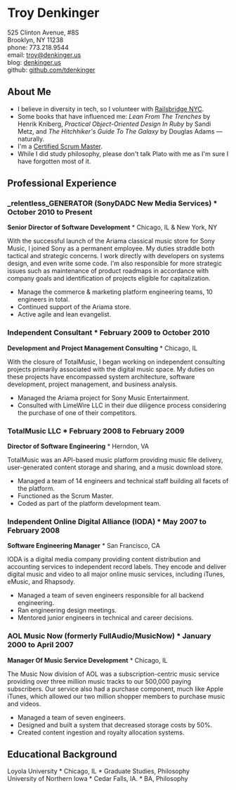 # Troy Denkinger
525 Clinton Avenue, #8S  
Brooklyn, NY 11238  
phone: 773.218.9544  
email: troy@denkinger.us  
blog: [denkinger.us](http://denkinger.us)  
github: [github.com/tdenkinger](https://github.com/tdenkinger)  

## About Me 

* I believe in diversity in tech, so I volunteer with [Railsbridge NYC](http://railsbridgenyc.org).  
* Some books that have influenced me: _Lean From The Trenches_ by Henrik Kniberg, _Practical Object-Oriented Design In Ruby_ by Sandi Metz, and _The Hitchhiker's Guide To The Galaxy_ by Douglas Adams &mdash; naturally.  
* I'm a [Certified Scrum Master](http://www.scrumalliance.org/profiles/14331-troy-denkinger).  
* While I did study philosophy, please don't talk Plato with me as I'm sure I have forgotten most of it.  

## Professional Experience

### _relentless_GENERATOR (SonyDADC New Media Services) * October 2010 to Present
**Senior Director of Software Development**  * Chicago, IL & New York, NY  

With the successful launch of the Ariama classical music store for Sony Music, I joined Sony as a permanent employee. My duties straddle both tactical and strategic concerns. I work directly with developers on systems design, and even write some code. I'm also responsible for more strategic issues such as maintenance of product roadmaps in accordance with company goals and identification of projects eligible for capitalization.

* Manage the commerce & marketing platform engineering teams, 10 engineers in total.  
* Continued support of the Ariama store. 
* Active agile and lean evangelist.  

### Independent Consultant * February 2009 to October 2010
**Development and Project Management Consulting** * Chicago, IL  

With the closure of TotalMusic, I began working on independent consulting projects primarily associated with the digital music space.  My duties on these projects have encompassed system architecture, software development, project management, and business analysis.

* Managed the Ariama project for Sony Music Entertainment.  
* Consulted with LimeWire LLC in their due diligence process considering the purchase of one of their competitors.


### TotalMusic LLC * February 2008 to February 2009
**Director of Software Engineering** * Herndon, VA

TotalMusic was an API-based music platform providing music file delivery, user-generated content storage and sharing, and a music download store.

* Managed a team of 14 engineers and technical staff building all facets of the platform.
* Functioned as the Scrum Master.
* Coded as part of the platform development team.

### Independent Online Digital Alliance (IODA) * May 2007 to February 2008
**Software Engineering Manager** * San Francisco, CA  

IODA is a digital media company providing content distribution and accounting services to independent record labels.  They encode and deliver digital music and video to all major online music services, including iTunes, eMusic, and Rhapsody.

* Managed a team of seven engineers responsible for all backend engineering. 
* Ran engineering design meetings.
* Mentored junior engineers in technical and career decisions.

### AOL Music Now (formerly FullAudio/MusicNow) * January 2000 to April 2007
**Manager Of Music Service Development** * Chicago, IL  

The Music Now division of AOL was a subscription-centric music service providing over three million music tracks to our  500,000 paying subscribers.  Our service also had a purchase component, much like Apple iTunes, which allowed our two million shopper members to purchase music and videos.

* Managed a team of seven engineers.
* Designed and built a system that decreased storage costs by 50%. 
* Created content ingestion and royalty allocation systems. 

## Educational Background

Loyola University * Chicago, IL * Graduate Studies, Philosophy  
University of Northern Iowa * Cedar Falls, IA.  * BA, Philosophy

